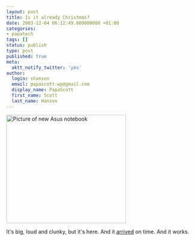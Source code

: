 ```yaml
---
layout: post
title: Is it already Christmas?
date: 2003-12-04 06:12:49.000000000 +01:00
categories:
- papatech
tags: []
status: publish
type: post
published: true
meta:
  aktt_notify_twitter: 'yes'
author:
  login: shanson
  email: papascott-wp@gmail.com
  display_name: PapaScott
  first_name: Scott
  last_name: Hanson
---
```

<p><img alt="Picture of new Asus notebook" title="Asus L3500D" src="https://www.papascott.de/wordpress/wp-content/uploads/2003/12/asusxmas.jpg" width="319" height="289" border="0" /></p>
<p>It's big, loud and clunky, but it's here. And it <a title="Noch'n Blogg.: Apple spinnt" href="http://lumma.de/mt/archives/000733.html">arrived</a> on time. And it works.</p>
